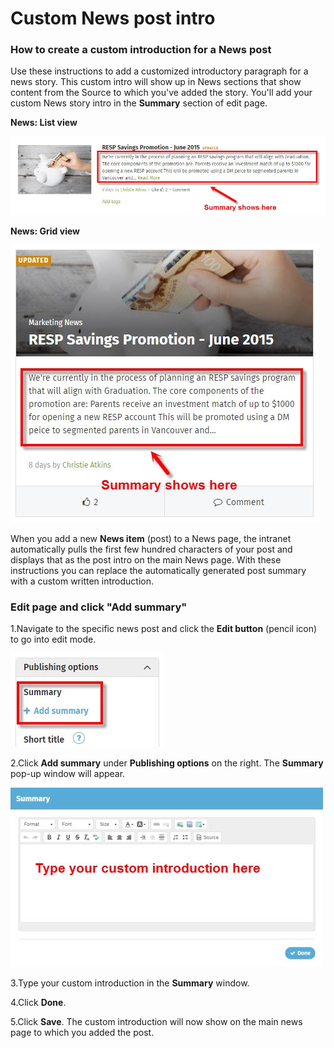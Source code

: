 # Custom News post intro

### How to create a custom introduction for a News post

Use these instructions to add a customized introductory paragraph for a news story. This custom intro will show up in News sections that show content from the Source to which you've added the story. You'll add your custom News story intro in the **Summary** section of edit page.  
  
**News: List view**

![](../../.gitbook/assets/1%20%2894%29.jpg)

**News: Grid view**

![](../../.gitbook/assets/2%20%2840%29.jpg)



When you add a new **News item** \(post\) to a News page, the intranet automatically pulls the first few hundred characters of your post and displays that as the post intro on the main News page. With these instructions you can replace the automatically generated post summary with a custom written introduction.

### Edit page and click "Add summary"

1.Navigate to the specific news post and click the **Edit button** \(pencil icon\) to go into edit mode.

![](../../.gitbook/assets/3%20%281%29.jpg)

2.Click **Add summary** under **Publishing options** on the right. The **Summary** pop-up window will appear.

![](../../.gitbook/assets/4%20%282%29.jpg)

3.Type your custom introduction in the **Summary** window.

4.Click **Done**.

5.Click **Save**. The custom introduction will now show on the main news page to which you added the post.

